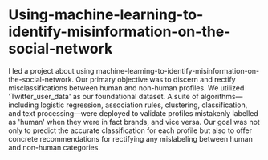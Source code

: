 # Using-machine-learning-to-identify-misinformation-on-the-social-network
I led a project about using machine-learning-to-identify-misinformation-on-the-social-network. Our primary objective was to discern and rectify misclassifications between human and non-human profiles. We utilized 'Twitter_user_data' as our foundational dataset. A suite of algorithms—including logistic regression, association rules, clustering, classification, and text processing—were deployed to validate profiles mistakenly labelled as 'human' when they were in fact brands, and vice versa. Our goal was not only to predict the accurate classification for each profile but also to offer concrete recommendations for rectifying any mislabeling between human and non-human categories.
